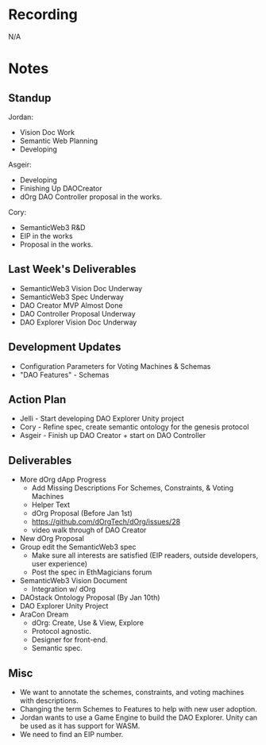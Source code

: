 # Recording  
N/A

# Notes  
## Standup  
Jordan:  
* Vision Doc Work  
* Semantic Web Planning  
* Developing  

Asgeir:  
* Developing  
* Finishing Up DAOCreator  
* dOrg DAO Controller proposal in the works.  

Cory:  
* SemanticWeb3 R&D  
* EIP in the works  
* Proposal in the works.  

## Last Week's Deliverables  
* SemanticWeb3 Vision Doc Underway  
* SemanticWeb3 Spec Underway  
* DAO Creator MVP Almost Done  
* DAO Controller Proposal Underway  
* DAO Explorer Vision Doc Underway  

## Development Updates  
* Configuration Parameters for Voting Machines & Schemas  
* "DAO Features" - Schemas  

## Action Plan  
* Jelli - Start developing DAO Explorer Unity project  
* Cory - Refine spec, create semantic ontology for the genesis protocol  
* Asgeir - Finish up DAO Creator + start on DAO Controller  

## Deliverables  
* More dOrg dApp Progress  
  * Add Missing Descriptions For Schemes, Constraints, & Voting Machines  
  * Helper Text  
  * dOrg Proposal (Before Jan 1st)  
  * https://github.com/dOrgTech/dOrg/issues/28  
  * video walk through of DAO Creator  
* New dOrg Proposal  
* Group edit the SemanticWeb3 spec  
  * Make sure all interests are satisfied (EIP readers, outside developers, user experience)  
  * Post the spec in EthMagicians forum  
* SemanticWeb3 Vision Document  
  * Integration w/ dOrg  
* DAOstack Ontology Proposal (By Jan 10th)  
* DAO Explorer Unity Project  
* AraCon Dream  
  * dOrg: Create, Use & View, Explore  
  * Protocol agnostic.  
  * Designer for front-end.  
  * Semantic spec.  

## Misc  
* We want to annotate the schemes, constraints, and voting machines with descriptions.  
* Changing the term Schemes to Features to help with new user adoption.  
* Jordan wants to use a Game Engine to build the DAO Explorer. Unity can be used as it has support for WASM.  
* We need to find an EIP number.  
